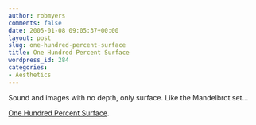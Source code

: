 ```yaml
---
author: robmyers
comments: false
date: 2005-01-08 09:05:37+00:00
layout: post
slug: one-hundred-percent-surface
title: One Hundred Percent Surface
wordpress_id: 284
categories:
- Aesthetics
---
```


Sound and images with no depth, only surface. Like the Mandelbrot set...  
  
[One Hundred Percent Surface](http://www.onehundredpercentsurface.net/).

  


